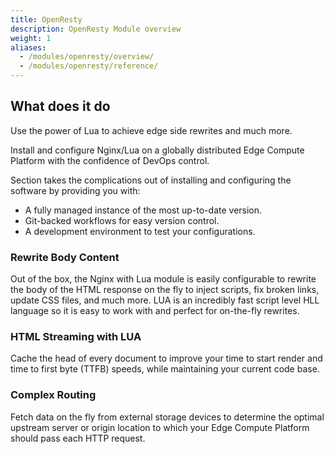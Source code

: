 ```yaml
---
title: OpenResty
description: OpenResty Module overview
weight: 1
aliases:
  - /modules/openresty/overview/
  - /modules/openresty/reference/
---
```


## What does it do

Use the power of Lua to achieve edge side rewrites and much more.

Install and configure Nginx/Lua on a globally distributed Edge Compute Platform with the confidence of DevOps control.

Section takes the complications out of installing and configuring the software by providing you with:

- A fully managed instance of the most up-to-date version.
- Git-backed workflows for easy version control.
- A development environment to test your configurations.

### Rewrite Body Content

Out of the box, the Nginx with Lua module is easily configurable to rewrite the body of the HTML response on the fly to inject scripts, fix broken links, update CSS files, and much more. LUA is an incredibly fast script level HLL language so it is easy to work with and perfect for on-the-fly rewrites.

### HTML Streaming with LUA

Cache the head of every document to improve your time to start render and time to first byte (TTFB) speeds, while maintaining your current code base.

### Complex Routing

Fetch data on the fly from external storage devices to determine the optimal upstream server or origin location to which your Edge Compute Platform should pass each HTTP request.